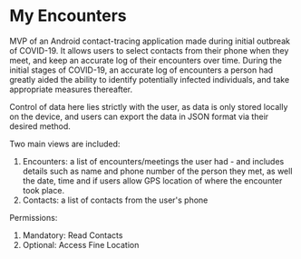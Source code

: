 # My Encounters

MVP of an Android contact-tracing application made during initial outbreak of COVID-19. It allows users to select contacts from their phone when they meet, and keep an accurate log of their encounters over time. During the initial stages of COVID-19, an accurate log of encounters a person had greatly aided the ability to identify potentially infected individuals, and take appropriate measures thereafter.    

Control of data here lies strictly with the user, as data is only stored locally on the device, and users can export the data in JSON format via their desired method. 

Two main views are included: 
1) Encounters: a list of encounters/meetings the user had - and includes details such as name and phone number of the person they met, as well the date, time and if users allow GPS location of where the encounter took place.
2) Contacts: a list of contacts from the user's phone

Permissions: 
1) Mandatory: Read Contacts
2) Optional: Access Fine Location

